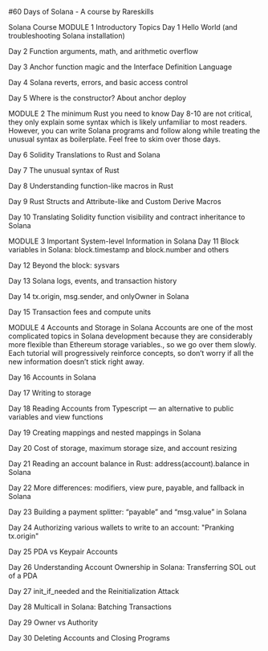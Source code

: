 #60 Days of Solana - A course by Rareskills


Solana Course
MODULE 1
Introductory Topics
Day 1
Hello World (and troubleshooting Solana installation)

Day 2
 Function arguments, math, and arithmetic overflow

Day 3
Anchor function magic and the Interface Definition Language

Day 4
Solana reverts, errors, and basic access control

Day 5
Where is the constructor? About anchor deploy

MODULE 2
The minimum Rust you need to know
Day 8-10 are not critical, they only explain some syntax which is likely unfamiliar to most readers. However, you can write Solana programs and follow along while treating the unusual syntax as boilerplate. Feel free to skim over those days.

Day 6
Solidity Translations to Rust and Solana

Day 7
The unusual syntax of Rust

Day 8
Understanding function-like macros in Rust

Day 9
Rust Structs and Attribute-like and Custom Derive Macros

Day 10
Translating Solidity function visibility and contract inheritance to Solana

MODULE 3
Important System-level Information in Solana
Day 11
Block variables in Solana: block.timestamp and block.number and others

Day 12
Beyond the block: sysvars

Day 13
Solana logs, events, and transaction history

Day 14
tx.origin, msg.sender, and onlyOwner in Solana

Day 15
Transaction fees and compute units

MODULE 4
Accounts and Storage in Solana
Accounts are one of the most complicated topics in Solana development because they are considerably more flexible than Ethereum storage variables., so we go over them slowly. Each tutorial will progressively reinforce concepts, so don’t worry if all the new information doesn’t stick right away.

Day 16
Accounts in Solana

Day 17
Writing to storage

Day 18
Reading Accounts from Typescript — an alternative to public variables and view functions

Day 19
Creating mappings and nested mappings in Solana

Day 20
Cost of storage, maximum storage size, and account resizing

Day 21
Reading an account balance in Rust: address(account).balance in Solana

Day 22
More differences: modifiers, view pure, payable, and fallback in Solana

Day 23
Building a payment splitter: “payable” and “msg.value” in Solana

Day 24
Authorizing various wallets to write to an account: "Pranking tx.origin"

Day 25
PDA vs Keypair Accounts

Day 26
Understanding Account Ownership in Solana: Transferring SOL out of a PDA

Day 27
init_if_needed and the Reinitialization Attack

Day 28
Multicall in Solana: Batching Transactions

Day 29
Owner vs Authority

Day 30
Deleting Accounts and Closing Programs
